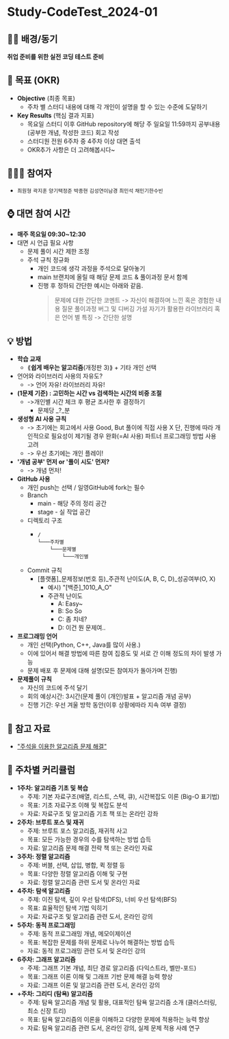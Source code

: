 # Study-CodeTest_2024-01

## ✍🏻 배경/동기
**취업 준비를 위한 실전 코딩 테스트 준비**

## 🎯 목표 (OKR)
- **Objective** (최종 목표)
  - 주차 별 스터디 내용에 대해 각 개인이 설명을 할 수 있는 수준에 도달하기
- **Key Results** (핵심 결과 지표)
  - 목요일 스터디 이후 GitHub repository에 해당 주 일요일 11:59까지 공부내용(공부한 개념, 작성한 코드) 회고 작성
  - 스터디원 전원 6주차 중 4주차 이상 대면 출석
  - OKR추가 사항은 더 고려해봅시다~

## 🙋🏻‍♂️ 참여자
- `최원형` `​곽지훈`​ `​양기택`​ `​정준`​ `​박종현`​ `​김성연`​ `​이남경`​ `​최민석`​ `​채민기`​ `​한수빈`​

## ⌚ 대면 참여 시간
- **매주 목요일 09:30~12:30**
- 대면 시 언급 필요 사항
  - 문제 풀이 시간 제한 조정
  - 주석 규칙 정규화
    - 개인 코드에 생각 과정을 주석으로 달아놓기
    - main 브랜치에 올릴 때 해당 문제 코드 & 풀이과정 문서 함께
    - 진행 후 정하되 간단한 예시는 아래와 같음.
      > 문제에 대한 간단한 코멘트 -> 자신이 해결하며 느낀 혹은 경험한 내용
      > 질문
      > 풀이과정
      > 버그 및 디버깅 가설
      > 자기가 활용한 라이브러리 혹은 언어 별 특징 -> 간단한 설명
      
## 💡 방법
- **학습 교재**
  - ⟪**쉽게 배우는 알고리즘**(개정판 3)⟫ + 기타 개인 선택
- 언어와 라이브러리 사용의 자유도?
  - -> 언어 자유! 라이브러리 자유!
- **(1문제 기준) : 고민하는 시간 vs 검색하는 시간의 비중 조절**
  - ->개인별 시간 체크 후 평균 조사한 후 결정하기
    - 문제당 _?_분
- **생성형 AI 사용 규칙**
  - -> 초기에는 회고에서 사용 Good, But 풀이에 직접 사용 X
    단, 진행에 따라 개인적으로 필요성이 제기될 경우 완화(=AI 사용)
    파트너 프로그래밍 방법 사용 고려
  - -> 우선 초기에는 개인 플레이!
- **'개념 공부' 먼저 or '풀이 시도' 먼저?**
  - -> 개념 먼저!
- **GitHub 사용**
  - 개인 push는 선택 / 일영GitHub에 fork는 필수
  - Branch
    - main - 해당 주의 정리 공간
    - stage - 실 작업 공간
  - 디렉토리 구조
    - ```
      /
      └───주차별
          └───문제별
              └───개인별
      ```
  - Commit 규칙
    - [플랫폼]_문제정보(번호 등)_주관적 난이도(A, B, C, D)_성공여부(O, X)
      - 예시) "[백준]_1010_A_O"
      - 주관적 난이도
        - A: Easy~
        - B: So So
        - C: 좀 치네?
        - D: 이건 뭔 문제여..
- **프로그래밍 언어**
  - 개인 선택(Python, C++, Java를 많이 사용.)
  - 이에 있어서 해결 방법에 따른 참여 집중도 및 서로 간 이해 정도의 차이 발생 가능
  - 문제 배포 후 문제에 대해 설명(모든 참여자가 돌아가며 진행)
- **문제풀이 규칙**
  - 자신의 코드에 주석 달기
  - 회의 예상시간: 3시간(문제 풀이 (개인)발표 + 알고리즘 개념 공부)
  - 진행 기간: 우선 겨울 방학 동안(이후 상황에따라 지속 여부 결정)
            
## 🔗 참고 자료
- ["주석을 이용한 알고리즘 문제 해결"](https://velog.io/@ni0307/%EC%A3%BC%EC%84%9D%EC%9D%84-%EC%9D%B4%EC%9A%A9%ED%95%9C-%EC%95%8C%EA%B3%A0%EB%A6%AC%EC%A6%98-%EB%AC%B8%EC%A0%9C-%ED%95%B4%EA%B2%B0)

## 📆 주차별 커리큘럼
- **1주차: 알고리즘 기초 및 복습**
  - 주제: 기본 자료구조(배열, 리스트, 스택, 큐), 시간복잡도 이론 (Big-O 표기법)
  - 목표: 기초 자료구조 이해 및 복잡도 분석
  - 자료: 자료구조 및 알고리즘 기초 책 또는 온라인 강좌
- **2주차: 브루트 포스 및 재귀**
  - 주제: 브루트 포스 알고리즘, 재귀적 사고
  - 목표: 모든 가능한 경우의 수를 탐색하는 방법 습득
  - 자료: 알고리즘 문제 해결 전략 책 또는 온라인 자료
- **3주차: 정렬 알고리즘**
  - 주제: 버블, 선택, 삽입, 병합, 퀵 정렬 등
  - 목표: 다양한 정렬 알고리즘 이해 및 구현
  - 자료: 정렬 알고리즘 관련 도서 및 온라인 자료
- **4주차: 탐색 알고리즘**
  - 주제: 이진 탐색, 깊이 우선 탐색(DFS), 너비 우선 탐색(BFS)
  - 목표: 효율적인 탐색 기법 익히기
  - 자료: 자료구조 및 알고리즘 관련 도서, 온라인 강의
- **5주차: 동적 프로그래밍**
  - 주제: 동적 프로그래밍 개념, 메모이제이션
  - 목표: 복잡한 문제를 하위 문제로 나누어 해결하는 방법 습득
  - 자료: 동적 프로그래밍 관련 도서 및 온라인 강의
- **6주차: 그래프 알고리즘**
  - 주제: 그래프 기본 개념, 최단 경로 알고리즘 (다익스트라, 벨만-포드)
  - 목표: 그래프 이론 이해 및 그래프 기반 문제 해결 능력 향상
  - 자료: 그래프 이론 및 알고리즘 관련 도서, 온라인 강의
- **+주차: 그리디 (탐욕) 알고리즘**
  - 주제: 탐욕 알고리즘 개념 및 활용, 대표적인 탐욕 알고리즘 소개 (클러스터링, 최소 신장 트리)
  - 목표: 탐욕 알고리즘의 이론을 이해하고 다양한 문제에 적용하는 능력 향상
  - 자료: 탐욕 알고리즘 관련 도서, 온라인 강의, 실제 문제 적용 사례 연구
